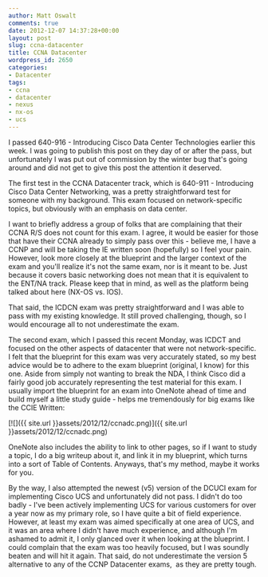 ```yaml
---
author: Matt Oswalt
comments: true
date: 2012-12-07 14:37:28+00:00
layout: post
slug: ccna-datacenter
title: CCNA Datacenter
wordpress_id: 2650
categories:
- Datacenter
tags:
- ccna
- datacenter
- nexus
- nx-os
- ucs
---
```


I passed 640-916 - Introducing Cisco Data Center Technologies earlier this week. I was going to publish this post on they day of or after the pass, but unfortunately I was put out of commission by the winter bug that's going around and did not get to give this post the attention it deserved.

The first test in the CCNA Datacenter track, which is 640-911 - Introducing Cisco Data Center Networking, was a pretty straightforward test for someone with my background. This exam focused on network-specific topics, but obviously with an emphasis on data center.

I want to briefly address a group of folks that are complaining that their CCNA R/S does not count for this exam. I agree, it would be easier for those that have their CCNA already to simply pass over this - believe me, I have a CCNP and will be taking the IE written soon (hopefully) so I feel your pain. However, look more closely at the blueprint and the larger context of the exam and you'll realize it's not the same exam, nor is it meant to be. Just because it covers basic networking does not mean that it is equivalent to the ENT/NA track. Please keep that in mind, as well as the platform being talked about here (NX-OS vs. IOS).

That said, the ICDCN exam was pretty straightforward and I was able to pass with my existing knowledge. It still proved challenging, though, so I would encourage all to not underestimate the exam.

The second exam, which I passed this recent Monday, was ICDCT and focused on the other aspects of datacenter that were not network-specific. I felt that the blueprint for this exam was very accurately stated, so my best advice would be to adhere to the exam blueprint (original, I know) for this one. Aside from simply not wanting to break the NDA, I think Cisco did a fairly good job accurately representing the test material for this exam. I usually import the blueprint for an exam into OneNote ahead of time and build myself a little study guide - helps me tremendously for big exams like the CCIE Written:

[![]({{ site.url }}assets/2012/12/ccnadc.png)]({{ site.url }}assets/2012/12/ccnadc.png)

OneNote also includes the ability to link to other pages, so if I want to study a topic, I do a big writeup about it, and link it in my blueprint, which turns into a sort of Table of Contents. Anyways, that's my method, maybe it works for you.

By the way, I also attempted the newest (v5) version of the DCUCI exam for implementing Cisco UCS and unfortunately did not pass. I didn't do too badly - I've been actively implementing UCS for various customers for over a year now as my primary role, so I have quite a bit of field experience. However, at least my exam was aimed specifically at one area of UCS, and it was an area where I didn't have much experience, and although I'm ashamed to admit it, I only glanced over it when looking at the blueprint. I could complain that the exam was too heavily focused, but I was soundly beaten and will hit it again. That said, do not underestimate the version 5 alternative to any of the CCNP Datacenter exams,  as they are pretty tough.
